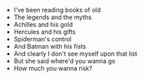 - I've been reading books of old
- The legends and the myths
- Achilles and his gold
- Hercules and his gifts
- Spiderman's control
- And Batman with his fists
- And clearly I don't see myself upon that list
- But she said where'd you wanna go
- How much you wanna risk?
